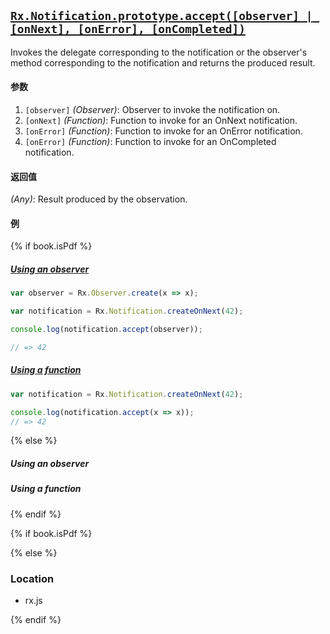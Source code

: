 ## [`Rx.Notification.prototype.accept([observer] | [onNext], [onError], [onCompleted])`](https://github.com/Reactive-Extensions/RxJS/blob/master/src/core/notification.js#L23)

Invokes the delegate corresponding to the notification or the observer's method corresponding to the notification and returns the produced result.

#### 参数
1. `[observer]` *(Observer)*: Observer to invoke the notification on.
1. `[onNext]` *(Function)*: Function to invoke for an OnNext notification.
2. `[onError]` *(Function)*: Function to invoke for an OnError notification.
2. `[onError]` *(Function)*: Function to invoke for an OnCompleted notification.

#### 返回值
*(Any)*: Result produced by the observation.

#### 例

{% if book.isPdf %}

##### [Using an observer](http://jsbin.com/bazah/2/edit?js,console)

```js
var observer = Rx.Observer.create(x => x);

var notification = Rx.Notification.createOnNext(42);

console.log(notification.accept(observer));

// => 42
```


##### [Using a function](http://jsbin.com/tuqiye/3/edit?js,console)

```js
var notification = Rx.Notification.createOnNext(42);

console.log(notification.accept(x => x));
// => 42
```

{% else %}

##### Using an observer

[](http://jsbin.com/bazah/2/embed?js,console)


##### Using a function

[](http://jsbin.com/tuqiye/3/embed?js,console)

{% endif %}

{% if book.isPdf %}



{% else %}

### Location

- rx.js

{% endif %}
